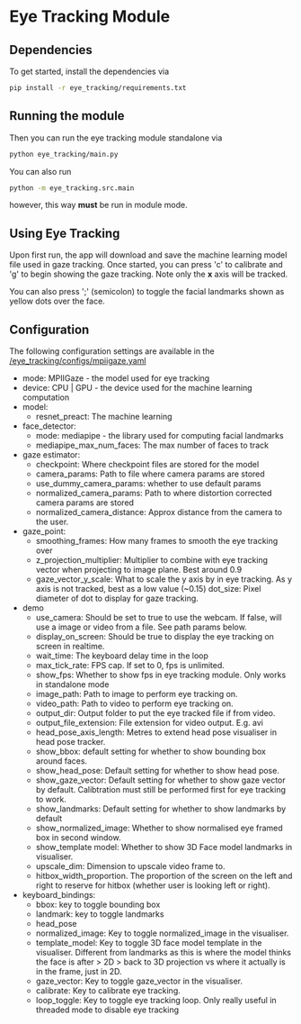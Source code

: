 # Eye Tracking Module

## Dependencies

To get started, install the dependencies via

```bash
pip install -r eye_tracking/requirements.txt
```

## Running the module

Then you can run the eye tracking module standalone via

```bash
python eye_tracking/main.py
```

You can also run

```bash
python -m eye_tracking.src.main
```

however, this way **must** be run in module mode.

## Using Eye Tracking

Upon first run, the app will download and save the machine learning model file used in gaze tracking. Once started, you can press 'c' to calibrate and 'g' to begin showing the gaze tracking. Note only the **x** axis will be tracked.

You can also press ';' (semicolon) to toggle the facial landmarks shown as yellow dots over the face.

## Configuration

The following configuration settings are available in the [/eye_tracking/configs/mpiigaze.yaml](/eye_tracking/configs/mpiigaze.yaml)

-   mode: MPIIGaze - the model used for eye tracking
-   device: CPU | GPU - the device used for the machine learning computation
-   model:
    -   resnet_preact: The machine learning
-   face_detector:
    -   mode: mediapipe - the library used for computing facial landmarks
    -   mediapipe_max_num_faces: The max number of faces to track
-   gaze estimator:
    -   checkpoint: Where checkpoint files are stored for the model
    -   camera_params: Path to file where camera params are stored
    -   use_dummy_camera_params: whether to use default params
    -   normalized_camera_params: Path to where distortion corrected camera params are stored
    -   normalized_camera_distance: Approx distance from the camera to the user.
-   gaze_point:
    -   smoothing_frames: How many frames to smooth the eye tracking over
    -   z_projection_multiplier: Multiplier to combine with eye tracking vector when projecting to image plane. Best around 0.9
    -   gaze_vector_y_scale: What to scale the y axis by in eye tracking. As y axis is not tracked, best as a low value (~0.15)
        dot_size: Pixel diameter of dot to display for gaze tracking.
-   demo
    -   use_camera: Should be set to true to use the webcam. If false, will use a image or video from a file. See path params below.
    -   display_on_screen: Should be true to display the eye tracking on screen in realtime.
    -   wait_time: The keyboard delay time in the loop
    -   max_tick_rate: FPS cap. If set to 0, fps is unlimited.
    -   show_fps: Whether to show fps in eye tracking module. Only works in standalone mode
    -   image_path: Path to image to perform eye tracking on.
    -   video_path: Path to video to perform eye tracking on.
    -   output_dir: Output folder to put the eye tracked file if from video.
    -   output_file_extension: File extension for video output. E.g. avi
    -   head_pose_axis_length: Metres to extend head pose visualiser in head pose tracker.
    -   show_bbox: default setting for whether to show bounding box around faces.
    -   show_head_pose: Default setting for whether to show head pose.
    -   show_gaze_vector: Default setting for whether to show gaze vector by default. Calibtration must still be performed first for eye tracking to work.
    -   show_landmarks: Default setting for whether to show landmarks by default
    -   show_normalized_image: Whether to show normalised eye framed box in second window.
    -   show_template model: Whether to show 3D Face model landmarks in visualiser.
    -   upscale_dim: Dimension to upscale video frame to.
    -   hitbox_width_proportion. The proportion of the screen on the left and right to reserve for hitbox (whether user is looking left or right).
-   keyboard_bindings:
    -   bbox: key to toggle bounding box
    -   landmark: key to toggle landmarks
    -   head_pose
    -   normalized_image: Key to toggle normalized_image in the visualiser.
    -   template_model: Key to toggle 3D face model template in the visualiser. Different from landmarks as this is where the model thinks the face is after > 2D > back to 3D projection vs where it actually is in the frame, just in 2D.
    -   gaze_vector: Key to toggle gaze_vector in the visualiser.
    -   calibrate: Key to calibrate eye tracking.
    -   loop_toggle: Key to toggle eye tracking loop. Only really useful in threaded mode to disable eye tracking

